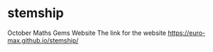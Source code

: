 # stemship
October Maths Gems Website
The link for the website https://euro-max.github.io/stemship/

